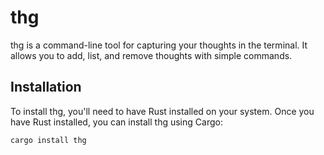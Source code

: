 # thg

thg is a command-line tool for capturing your thoughts in the terminal. It allows you to add, list, and remove thoughts with simple commands.

## Installation

To install thg, you'll need to have Rust installed on your system. Once you have Rust installed, you can install thg using Cargo:

```bash
cargo install thg

